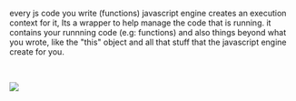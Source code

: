 every js code you write (functions) javascript engine creates an execution context for it, Its a wrapper to help manage the code that is running. it contains your runnning code (e.g: functions) and also things beyond what you wrote, like the "this" object and all that stuff that the javascript engine create for you.  

</br>

![](https://cpentalk.com/?qa=blob&qa_blobid=6137021251521763964)
